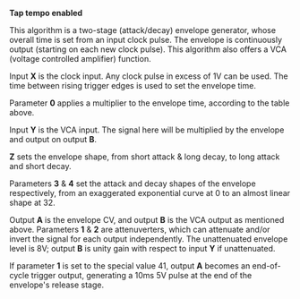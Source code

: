 
**Tap tempo enabled**

This algorithm is a two-stage (attack/decay) envelope generator, whose overall time is set from an input clock pulse.
The envelope is continuously output (starting on each new clock pulse). This algorithm also offers a VCA (voltage
controlled amplifier) function.

Input **X** is the clock input. Any clock pulse in excess of 1V can be used. The time between rising trigger edges is used
to set the envelope time.

Parameter **0** applies a multiplier to the envelope time, according to the table above.

Input **Y** is the VCA input. The signal here will be multiplied by the envelope and output on output **B**.

**Z** sets the envelope shape, from short attack & long decay, to long attack and short decay.

Parameters **3** & **4** set the attack and decay shapes of the envelope respectively, from an exaggerated exponential curve at
0 to an almost linear shape at 32.

Output **A** is the envelope CV, and output **B** is the VCA output as mentioned above. Parameters **1** & **2** are attenuverters,
which can attenuate and/or invert the signal for each output independently. The unattenuated envelope level is 8V;
output **B** is unity gain with respect to input **Y** if unattenuated.

If parameter **1** is set to the special value 41, output **A** becomes an end-of-cycle trigger output, generating a 10ms 5V
pulse at the end of the envelope's release stage.

